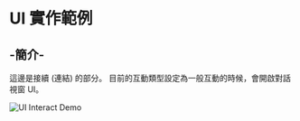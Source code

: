 # UI 實作範例

## -簡介-
這邊是接續 (連結) 的部分。
目前的互動類型設定為一般互動的時候，會開啟對話視窗 UI。



![UI Interact Demo](https://i.ibb.co/Jkqgzmn/UI-Interact-Demo.gif)